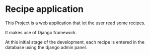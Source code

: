 # Recipe application

This Project is a web application that let the user read some recipes.

It makes use of Django framework.

At this initial stage of the development, each recipe is entered in the database using the django admin panel.
